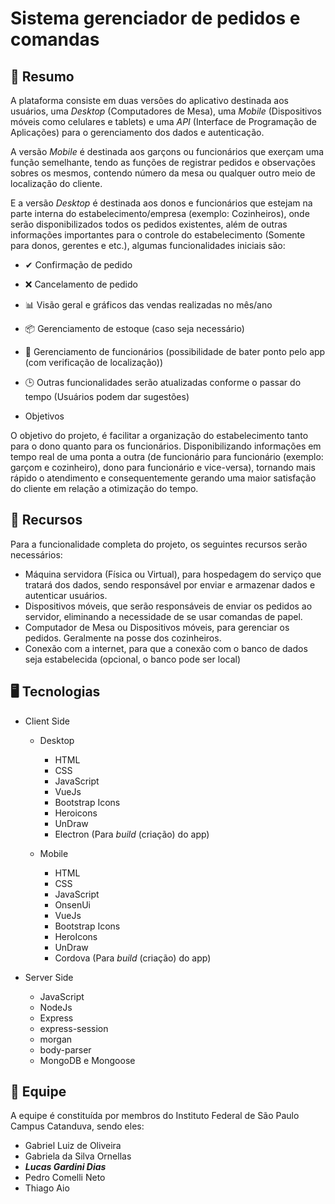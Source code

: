 # Sistema gerenciador de pedidos e comandas

## 📝 Resumo

A plataforma consiste em duas versões do aplicativo destinada aos usuários, uma _Desktop_ (Computadores de Mesa), uma _Mobile_ (Dispositivos móveis como celulares e tablets) e uma _API_ (Interface de Programação de Aplicações) para o gerenciamento dos dados e autenticação.

A versão _Mobile_ é destinada aos garçons ou funcionários que exerçam uma função semelhante, tendo as funções de registrar pedidos e observações sobres os mesmos, contendo número da mesa ou qualquer outro meio de localização do cliente.

E a versão _Desktop_ é destinada aos donos e funcionários que estejam na parte interna do estabelecimento/empresa (exemplo: Cozinheiros), onde serão disponibilizados todos os pedidos existentes, além de outras informações importantes para o controle do estabelecimento (Somente para donos, gerentes e etc.), algumas funcionalidades iniciais são:

-   ✔ Confirmação de pedido
-   ❌ Cancelamento de pedido
-   📊 Visão geral e gráficos das vendas realizadas no mês/ano
-   📦 Gerenciamento de estoque (caso seja necessário)
-   👥 Gerenciamento de funcionários (possibilidade de bater ponto pelo app (com verificação de localização))
-   🕒 Outras funcionalidades serão atualizadas conforme o passar do tempo (Usuários podem dar sugestões)

-   Objetivos

O objetivo do projeto, é facilitar a organização do estabelecimento tanto para o dono quanto para os funcionários. Disponibilizando informações em tempo real de uma ponta a outra (de funcionário para funcionário (exemplo: garçom e cozinheiro), dono para funcionário e vice-versa), tornando mais rápido o atendimento e consequentemente gerando uma maior satisfação do cliente em relação a otimização do tempo.

## 🔌 Recursos

Para a funcionalidade completa do projeto, os seguintes recursos serão necessários:

-   Máquina servidora (Física ou Virtual), para hospedagem do serviço que tratará dos dados, sendo responsável por enviar e armazenar dados e autenticar usuários.
-   Dispositivos móveis, que serão responsáveis de enviar os pedidos ao servidor, eliminando a necessidade de se usar comandas de papel.
-   Computador de Mesa ou Dispositivos móveis, para gerenciar os pedidos. Geralmente na posse dos cozinheiros.
-   Conexão com a internet, para que a conexão com o banco de dados seja estabelecida (opcional, o banco pode ser local)

## 🖥 Tecnologias

-   Client Side

    -   Desktop

        -   HTML
        -   CSS
        -   JavaScript
        -   VueJs
        -   Bootstrap Icons
        -   Heroicons
        -   UnDraw
        -   Electron (Para _build_ (criação) do app)

    -   Mobile
        -   HTML
        -   CSS
        -   JavaScript
        -   OnsenUi
        -   VueJs
        -   Bootstrap Icons
        -   HeroIcons
        -   UnDraw
        -   Cordova (Para _build_ (criação) do app)

-   Server Side

    -   JavaScript
    -   NodeJs
    -   Express
    -   express-session
    -   morgan
    -   body-parser
    -   MongoDB e Mongoose

## 👥 Equipe

A equipe é constituída por membros do Instituto Federal de São Paulo Campus Catanduva, sendo eles:

-   Gabriel Luiz de Oliveira
-   Gabriela da Silva Ornellas
-   _**Lucas Gardini Dias**_
-   Pedro Comelli Neto
-   Thiago Aio
